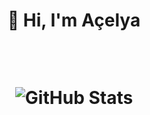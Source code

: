 <h1 align="center">👋 Hi, I'm Açelya
<p align="center"><br>

![GitHub Stats](https://github-readme-stats.vercel.app/api?username=acelyabazan&theme=dark)

